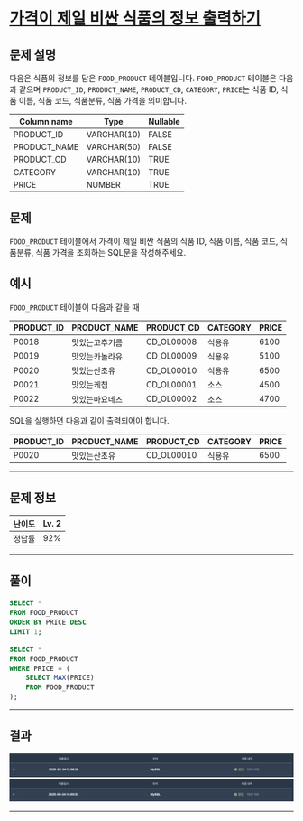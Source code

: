 # [가격이 제일 비싼 식품의 정보 출력하기](https://school.programmers.co.kr/learn/courses/30/lessons/131115)

## 문제 설명

다음은 식품의 정보를 담은 `FOOD_PRODUCT` 테이블입니다. `FOOD_PRODUCT` 테이블은 다음과 같으며 `PRODUCT_ID`, `PRODUCT_NAME`, `PRODUCT_CD`, `CATEGORY`, `PRICE`는 식품 ID, 식품 이름, 식품 코드, 식품분류, 식품 가격을 의미합니다.

| Column name  | Type        | Nullable |
| ------------ | ----------- | -------- |
| PRODUCT_ID   | VARCHAR(10) | FALSE    |
| PRODUCT_NAME | VARCHAR(50) | FALSE    |
| PRODUCT_CD   | VARCHAR(10) | TRUE     |
| CATEGORY     | VARCHAR(10) | TRUE     |
| PRICE        | NUMBER      | TRUE     |

## 문제

`FOOD_PRODUCT` 테이블에서 가격이 제일 비싼 식품의 식품 ID, 식품 이름, 식품 코드, 식품분류, 식품 가격을 조회하는 SQL문을 작성해주세요.

## 예시

`FOOD_PRODUCT` 테이블이 다음과 같을 때

| PRODUCT_ID | PRODUCT_NAME   | PRODUCT_CD | CATEGORY | PRICE |
| ---------- | -------------- | ---------- | -------- | ----- |
| P0018      | 맛있는고추기름 | CD_OL00008 | 식용유   | 6100  |
| P0019      | 맛있는카놀라유 | CD_OL00009 | 식용유   | 5100  |
| P0020      | 맛있는산초유   | CD_OL00010 | 식용유   | 6500  |
| P0021      | 맛있는케첩     | CD_OL00001 | 소스     | 4500  |
| P0022      | 맛있는마요네즈 | CD_OL00002 | 소스     | 4700  |

SQL을 실행하면 다음과 같이 출력되어야 합니다.

| PRODUCT_ID | PRODUCT_NAME | PRODUCT_CD | CATEGORY | PRICE |
| ---------- | ------------ | ---------- | -------- | ----- |
| P0020      | 맛있는산초유 | CD_OL00010 | 식용유   | 6500  |

---

## 문제 정보

| 난이도 | Lv. 2 |
| ------ | ----- |
| 정답률 | 92%   |

---

## 풀이

```SQL
SELECT *
FROM FOOD_PRODUCT
ORDER BY PRICE DESC
LIMIT 1;
```

```SQL
SELECT *
FROM FOOD_PRODUCT
WHERE PRICE = (
    SELECT MAX(PRICE)
    FROM FOOD_PRODUCT
);
```

---

## 결과

![결과](./assets/스크린샷%202025-06-24%2013.59.16.png)
![결과](./assets/스크린샷%202025-06-24%2014.01.30.png)

---
